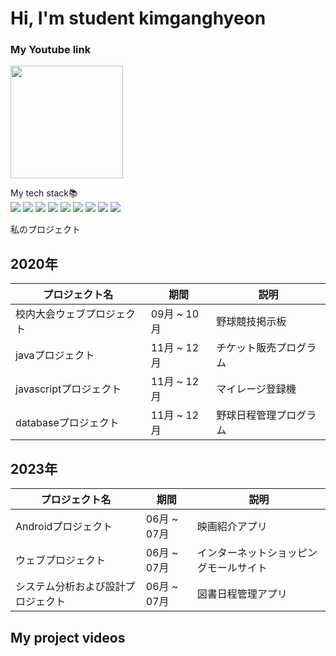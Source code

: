 <h1> Hi, I'm student kimganghyeon </h1>

<h3>My Youtube link  </h3>
<a href="https://www.youtube.com/channel/UC484ZJMavtoPOI4ey-HFdCA"><img src="https://yt3.ggpht.com/z40k5ErajHeBwMNl2Jwuvy3Pyo2sjOIKd20h_csU7uxzzJEuvRP1Fw7r5daMn8KuovrzNMgT47E=s600-c-k-c0x00ffffff-no-rj-rp-mo" height="180"></a>

 My tech stack📚<br>
<img src="https://img.shields.io/badge/Android-3DDC84?style=flat-square&logo=android&logoColor=white"/>
<img src="https://img.shields.io/badge/C-A8B9CC?style=flat-square&logo=C&logoColor=white"/>
<img src="https://img.shields.io/badge/Python-3776AB?style=for-the-badge&logo=Python&logoColor=white"/>
<img src="https://img.shields.io/badge/HTML5-E34F26?style=flat-square&logo=html5&logoColor=white"/> 
<img src="https://img.shields.io/badge/java-007396?style=flat-square&logo=java&logoColor=white"/>
<img src="https://img.shields.io/badge/javascript-F7DF1E?style=for-the-badge&logo=javascript&logoColor=black"/>
<img src="https://img.shields.io/badge/MariaDB-003545?style=flat-square&logo=mariaDB&logoColor=white"/>
<img src="https://img.shields.io/badge/css-1572B6?style=for-the-badge&logo=css3&logoColor=white">
<img src="https://img.shields.io/badge/Python-3776AB?style=for-the-badge&logo=Python&logoColor=white">

私のプロジェクト

## 2020年

| プロジェクト名 | 期間          | 説明                 |
|--------------|---------------|--------------------|
| 校内大会ウェブプロジェクト | 09月 ~ 10月 | 野球競技掲示板    |
| javaプロジェクト            | 11月 ~ 12月 | チケット販売プログラム |
| javascriptプロジェクト      | 11月 ~ 12月 | マイレージ登録機     |
| databaseプロジェクト        | 11月 ~ 12月 | 野球日程管理プログラム |

## 2023年

| プロジェクト名 | 期間          | 説明                 |
|--------------|---------------|--------------------|
| Androidプロジェクト          | 06月 ~ 07月 | 映画紹介アプリ        |
| ウェブプロジェクト           | 06月 ~ 07月 | インターネットショッピングモールサイト |
| システム分析および設計プロジェクト | 06月 ~ 07月 | 図書日程管理アプリ    |

<h2>My project videos</h2>
